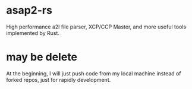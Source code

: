 # asap2-rs
High performance a2l file parser, XCP/CCP Master, and more useful tools implemented by Rust.

# may be delete
At the beginning, I will just push code from my local machine instead of forked repos, just for rapidly development.